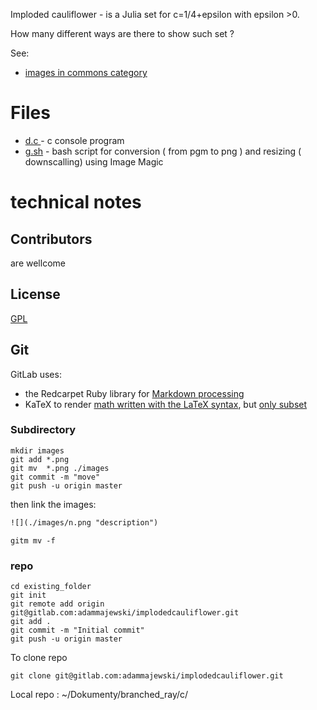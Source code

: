 Imploded cauliflower - is a Julia set for c=1/4+epsilon with epsilon >0. 

How many different ways are there to show such set ?


See:
* [images in commons category](https://commons.wikimedia.org/wiki/Category:Imploded_cauliflower)








# Files
* [d.c ](./src/d.c) - c console program
* [g.sh](./src/g.sh) - bash script for conversion ( from pgm to png ) and resizing ( downscalling) using Image Magic


# technical notes




## Contributors

are wellcome 


  
## License

[GPL](https://www.gnu.org/licenses/gpl-3.0.html)



## Git

GitLab uses:
* the Redcarpet Ruby library for [Markdown processing](https://gitlab.com/gitlab-org/gitlab-foss/blob/master/doc/user/markdown.md)
* KaTeX to render [math written with the LaTeX syntax](https://gitlab.com/gitlab-org/gitlab-foss/blob/master/doc/user/markdown.md), but [only subset](https://khan.github.io/KaTeX/function-support.html)






### Subdirectory

```git
mkdir images
git add *.png
git mv  *.png ./images
git commit -m "move"
git push -u origin master
```
then link the images:

```txt
![](./images/n.png "description") 

```

```git
gitm mv -f 
```




### repo



```git
cd existing_folder
git init
git remote add origin git@gitlab.com:adammajewski/implodedcauliflower.git
git add .
git commit -m "Initial commit"
git push -u origin master
```


To clone repo

```git
git clone git@gitlab.com:adammajewski/implodedcauliflower.git
```



Local repo : ~/Dokumenty/branched_ray/c/

